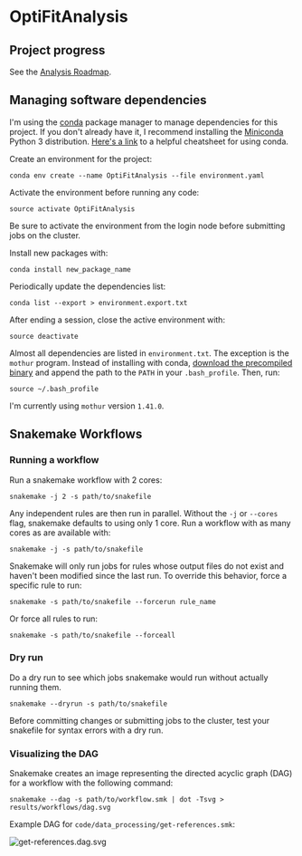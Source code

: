 # OptiFitAnalysis

## Project progress
See the [Analysis Roadmap](https://github.com/SchlossLab/OptiFitAnalysis/blob/master/AnalysisRoadmap.md).

## Managing software dependencies

I'm using the [conda](https://conda.io/docs/) package manager to manage dependencies for this project. If you don't already have it, I recommend installing the [Miniconda](https://conda.io/miniconda.html) Python 3 distribution. [Here's a link](https://conda.io/docs/_downloads/conda-cheatsheet.pdf) to a helpful cheatsheet for using conda.

Create an environment for the project:
```
conda env create --name OptiFitAnalysis --file environment.yaml
```

Activate the environment before running any code:
```
source activate OptiFitAnalysis
```
Be sure to activate the environment from the login node before submitting jobs on the cluster.

Install new packages with:
```
conda install new_package_name
```

Periodically update the dependencies list:
```
conda list --export > environment.export.txt
```

After ending a session, close the active environment with:
```
source deactivate
```

Almost all dependencies are listed in `environment.txt`. The exception is  the `mothur` program. Instead of installing with conda, [download the precompiled binary](https://github.com/mothur/mothur/releases) and append the path to the `PATH` in your `.bash_profile`. Then, run:

```
source ~/.bash_profile
```
I'm currently using `mothur` version `1.41.0`.

## Snakemake Workflows

### Running a workflow
Run a snakemake workflow with 2 cores:
```
snakemake -j 2 -s path/to/snakefile
```
Any independent rules are then run in parallel. Without the `-j` or `--cores` flag, snakemake defaults to using only 1 core.
Run a workflow with as many cores as are available with:
```
snakemake -j -s path/to/snakefile
```

Snakemake will only run jobs for rules whose output files do not exist and haven't been modified since the last run. To override this behavior, force a specific rule to run:
```
snakemake -s path/to/snakefile --forcerun rule_name
```

Or force all rules to run:
```
snakemake -s path/to/snakefile --forceall
```

### Dry run

Do a dry run to see which jobs snakemake would run without actually running them.
```
snakemake --dryrun -s path/to/snakefile
```
Before committing changes or submitting jobs to the cluster, test your snakefile for syntax errors with a dry run.

### Visualizing the DAG

Snakemake creates an image representing the directed acyclic graph (DAG) for a workflow with the following command:
```
snakemake --dag -s path/to/workflow.smk | dot -Tsvg > results/workflows/dag.svg
```

Example DAG for `code/data_processing/get-references.smk`:

![get-references.dag.svg](https://github.com/SchlossLab/OptiFitAnalysis/blob/master/results/workflows/get-references.dag.svg)
